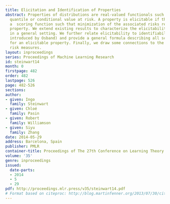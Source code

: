 ```yaml
---
title: Elicitation and Identification of Properties
abstract: Properties of distributions are real-valued functionals such as the mean,
  quantile or conditional value at risk. A property is elicitable if there exists
  a  scoring function such that minimization of the associated risks recovers the
  property. We extend existing results to characterize the elicitability of properties
  in a general setting. We further relate elicitability to identifiability (a notion
  introduced by Osband) and provide a general formula describing all scoring functions
  for an elicitable property. Finally, we draw some connections to the theory of coherent
  risk measures.
layout: inproceedings
series: Proceedings of Machine Learning Research
id: steinwart14
month: 0
firstpage: 482
order: 482
lastpage: 526
page: 482-526
sections: 
author:
- given: Ingo
  family: Steinwart
- given: Chloé
  family: Pasin
- given: Robert
  family: Williamson
- given: Siyu
  family: Zhang
date: 2014-05-29
address: Barcelona, Spain
publisher: PMLR
container-title: Proceedings of The 27th Conference on Learning Theory
volume: '35'
genre: inproceedings
issued:
  date-parts:
  - 2014
  - 5
  - 29
pdf: http://proceedings.mlr.press/v35/steinwart14.pdf
# Format based on citeproc: http://blog.martinfenner.org/2013/07/30/citeproc-yaml-for-bibliographies/
---
```

